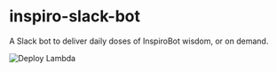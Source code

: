 # inspiro-slack-bot
A Slack bot to deliver daily doses of InspiroBot wisdom, or on demand.

![Deploy Lambda](https://github.com/KyleARector/inspiro-slack-bot/workflows/Deploy%20Lambda/badge.svg)
